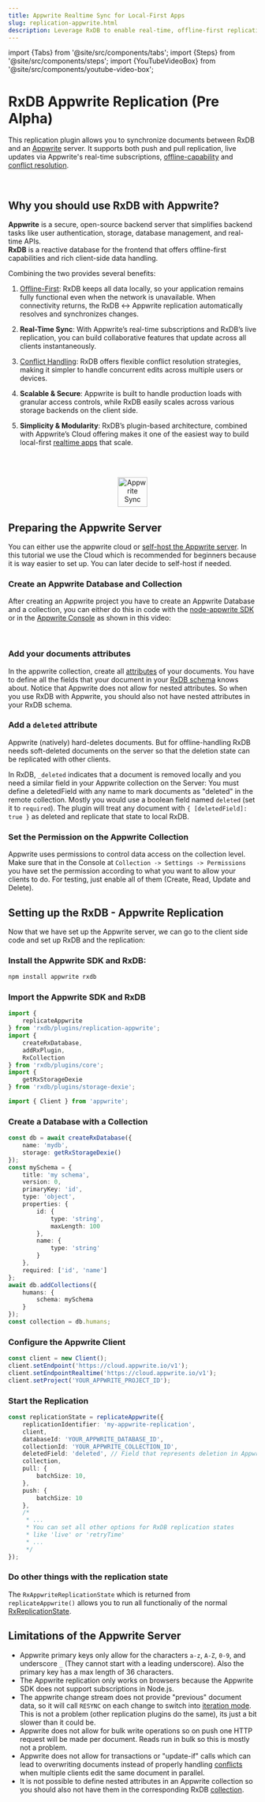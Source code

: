 ```yaml
---
title: Appwrite Realtime Sync for Local-First Apps
slug: replication-appwrite.html
description: Leverage RxDB to enable real-time, offline-first replication with Firestore. Cut cloud costs, resolve conflicts, and speed up your app.
---
```


import {Tabs} from '@site/src/components/tabs';
import {Steps} from '@site/src/components/steps';
import {YouTubeVideoBox} from '@site/src/components/youtube-video-box';




# RxDB Appwrite Replication (Pre Alpha)

This replication plugin allows you to synchronize documents between RxDB and an [Appwrite](https://appwrite.io/) server. It supports both push and pull replication, live updates via Appwrite's real-time subscriptions, [offline-capability](./offline-first.md) and [conflict resolution](./transactions-conflicts-revisions.md).

<br />
<center>
    <YouTubeVideoBox videoId="L07xPMyL8sY" title="Appwrite in 100 Seconds" duration="2:35" />
</center>


## Why you should use RxDB with Appwrite?

**Appwrite** is a secure, open-source backend server that simplifies backend tasks like user authentication, storage, database management, and real-time APIs.  
**RxDB** is a reactive database for the frontend that offers offline-first capabilities and rich client-side data handling.

Combining the two provides several benefits:

1. [Offline-First](./offline-first.md): RxDB keeps all data locally, so your application remains fully functional even when the network is unavailable. When connectivity returns, the RxDB ↔ Appwrite replication automatically resolves and synchronizes changes.

2. **Real-Time Sync**: With Appwrite’s real-time subscriptions and RxDB’s live replication, you can build collaborative features that update across all clients instantaneously.

3. [Conflict Handling](./transactions-conflicts-revisions.md): RxDB offers flexible conflict resolution strategies, making it simpler to handle concurrent edits across multiple users or devices.

4. **Scalable & Secure**: Appwrite is built to handle production loads with granular access controls, while RxDB easily scales across various storage backends on the client side.

5. **Simplicity & Modularity**: RxDB’s plugin-based architecture, combined with Appwrite’s Cloud offering makes it one of the easiest way to build local-first [realtime apps](./articles/realtime-database.md) that scale.

<br />
<br />

<p align="center">
  <img src="./files/icons/appwrite.svg" alt="Appwrite Sync" 
  height="60" />
</p>


## Preparing the Appwrite Server

You can either use the appwrite cloud or [self-host the Appwrite server](https://appwrite.io/docs/advanced/self-hosting). In this tutorial we use the Cloud which is recommended for beginners because it is way easier to set up. You can later decide to self-host if needed.

<Steps>

### Create an Appwrite Database and Collection

After creating an Appwrite project you have to create an Appwrite Database and a collection, you can either do this in code with the [node-appwrite SDK](https://appwrite.io/docs/products/databases/databases) or in the [Appwrite Console](https://cloud.appwrite.io/console/) as shown in this video:

<center>
    <YouTubeVideoBox videoId="HGlBpna17LQ" title="Appwrite Database Tutorial" duration="9:47" startAt={328} />
</center>
<br />

### Add your documents attributes

In the appwrite collection, create all [attributes](https://appwrite.io/docs/products/databases/collections#attributes) of your documents. You have to define all the fields that your document in your [RxDB schema](./rx-schema.md) knows about. Notice that Appwrite does not allow for nested attributes. So when you use RxDB with Appwrite, you should also not have nested attributes in your RxDB schema.

### Add a `deleted` attribute

Appwrite (natively) hard-deletes documents. But for offline-handling RxDB needs soft-deleted documents on the server so that the deletion state can be replicated with other clients.

In RxDB, `_deleted` indicates that a document is removed locally and you need a similar field in your Appwrite collection on the Server: You must define a deletedField with any name to mark documents as "deleted" in the remote collection. Mostly you would use a boolean field named `deleted` (set it to `required`). The plugin will treat any document with `{ [deletedField]: true }` as deleted and replicate that state to local RxDB.

### Set the Permission on the Appwrite Collection

Appwrite uses permissions to control data access on the collection level. Make sure that in the Console at `Collection -> Settings -> Permissions` you have set the permission according to what you want to allow your clients to do. For testing, just enable all of them (Create, Read, Update and Delete).

</Steps>



## Setting up the RxDB - Appwrite Replication

Now that we have set up the Appwrite server, we can go to the client side code and set up RxDB and the replication:

<Steps>

### Install the Appwrite SDK and RxDB:

```bash
npm install appwrite rxdb
```

### Import the Appwrite SDK and RxDB

```ts
import {
    replicateAppwrite
} from 'rxdb/plugins/replication-appwrite';
import {
    createRxDatabase,
    addRxPlugin,
    RxCollection
} from 'rxdb/plugins/core';
import {
    getRxStorageDexie
} from 'rxdb/plugins/storage-dexie';

import { Client } from 'appwrite';
```

### Create a Database with a Collection

```ts
const db = await createRxDatabase({
    name: 'mydb',
    storage: getRxStorageDexie()
});
const mySchema = {
    title: 'my schema',
    version: 0,
    primaryKey: 'id',
    type: 'object',
    properties: {
        id: {
            type: 'string',
            maxLength: 100
        },
        name: {
            type: 'string'
        }
    },
    required: ['id', 'name']
};
await db.addCollections({
    humans: {
        schema: mySchema
    }
});
const collection = db.humans;
```


### Configure the Appwrite Client

```ts
const client = new Client();
client.setEndpoint('https://cloud.appwrite.io/v1');
client.setEndpointRealtime('https://cloud.appwrite.io/v1');
client.setProject('YOUR_APPWRITE_PROJECT_ID');
```

### Start the Replication

```ts
const replicationState = replicateAppwrite({
    replicationIdentifier: 'my-appwrite-replication',
    client,
    databaseId: 'YOUR_APPWRITE_DATABASE_ID',
    collectionId: 'YOUR_APPWRITE_COLLECTION_ID',
    deletedField: 'deleted', // Field that represents deletion in Appwrite
    collection,
    pull: {
        batchSize: 10,
    },
    push: {
        batchSize: 10
    },
    /*
     * ...
     * You can set all other options for RxDB replication states
     * like 'live' or 'retryTime'
     * ...
     */
});
```

### Do other things with the replication state

The `RxAppwriteReplicationState` which is returned from `replicateAppwrite()` allows you to run all functionaliy of the normal [RxReplicationState](./replication.md).

</Steps>

## Limitations of the Appwrite Server

- Appwrite primary keys only allow for the characters `a-z`, `A-Z`, `0-9`, and underscore `_` (They cannot start with a leading underscore). Also the primary key has a max length of 36 characters.
- The Appwrite replication only works on browsers because the Appwrite SDK does not support subscriptions in Node.js.
- The appwrite change stream does not provide "previous" document data, so it will call `RESYNC` on each change to switch into [iteration mode](./replication.md#checkpoint-iteration). This is not a problem (other replication plugins do the same), its just a bit slower than it could be.
- Appwrite does not allow for bulk write operations so on push one HTTP request will be made per document. Reads run in bulk so this is mostly not a problem.
- Appwrite does not allow for transactions or "update-if" calls which can lead to overwriting documents instead of properly handling [conflicts](./transactions-conflicts-revisions.md#conflicts) when multiple clients edit the same document in parallel.
- It is not possible to define nested attributes in an Appwrite collection so you should also not have them in the corresponding RxDB [collection](./rx-collection.md).
